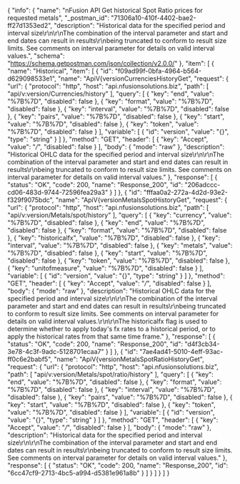 {
  "info": {
    "name": "nFusion API Get historical Spot Ratio prices for requested metals",
    "_postman_id": "71306a10-410f-4402-bae2-ff27d1353ed2",
    "description": "Historical data for the specified period and interval size\r\n\r\nThe combination of the interval parameter and start and end dates can result in results\r\nbeing truncated to conform to result size limits. See comments on interval parameter for details on valid interval values.",
    "schema": "https://schema.getpostman.com/json/collection/v2.0.0/"
  },
  "item": [
    {
      "name": "Historical",
      "item": [
        {
          "id": "f09ad99f-0bfa-4964-b564-d629098533e1",
          "name": "ApiV{versionCurrenciesHistoryGet",
          "request": {
            "url": {
              "protocol": "http",
              "host": "api.nfusionsolutions.biz",
              "path": [
                "api/v:version/Currencies/history"
              ],
              "query": [
                {
                  "key": "end",
                  "value": "%7B%7D",
                  "disabled": false
                },
                {
                  "key": "format",
                  "value": "%7B%7D",
                  "disabled": false
                },
                {
                  "key": "interval",
                  "value": "%7B%7D",
                  "disabled": false
                },
                {
                  "key": "pairs",
                  "value": "%7B%7D",
                  "disabled": false
                },
                {
                  "key": "start",
                  "value": "%7B%7D",
                  "disabled": false
                },
                {
                  "key": "token",
                  "value": "%7B%7D",
                  "disabled": false
                }
              ],
              "variable": [
                {
                  "id": "version",
                  "value": "{}",
                  "type": "string"
                }
              ]
            },
            "method": "GET",
            "header": [
              {
                "key": "Accept",
                "value": "*/*",
                "disabled": false
              }
            ],
            "body": {
              "mode": "raw"
            },
            "description": "Historical OHLC data for the specified period and interval size\r\n\r\nThe combination of the interval parameter and start and end dates can result in results\r\nbeing truncated to conform to result size limits. See comments on interval parameter for details on valid interval values."
          },
          "response": [
            {
              "status": "OK",
              "code": 200,
              "name": "Response_200",
              "id": "206adccc-cd06-483d-9744-72596fea29a3"
            }
          ]
        },
        {
          "id": "fffaa0a2-272a-4d2d-93e2-f329f9075bdc",
          "name": "ApiV{versionMetalsSpotHistoryGet",
          "request": {
            "url": {
              "protocol": "http",
              "host": "api.nfusionsolutions.biz",
              "path": [
                "api/v:version/Metals/spot/history"
              ],
              "query": [
                {
                  "key": "currency",
                  "value": "%7B%7D",
                  "disabled": false
                },
                {
                  "key": "end",
                  "value": "%7B%7D",
                  "disabled": false
                },
                {
                  "key": "format",
                  "value": "%7B%7D",
                  "disabled": false
                },
                {
                  "key": "historicalfx",
                  "value": "%7B%7D",
                  "disabled": false
                },
                {
                  "key": "interval",
                  "value": "%7B%7D",
                  "disabled": false
                },
                {
                  "key": "metals",
                  "value": "%7B%7D",
                  "disabled": false
                },
                {
                  "key": "start",
                  "value": "%7B%7D",
                  "disabled": false
                },
                {
                  "key": "token",
                  "value": "%7B%7D",
                  "disabled": false
                },
                {
                  "key": "unitofmeasure",
                  "value": "%7B%7D",
                  "disabled": false
                }
              ],
              "variable": [
                {
                  "id": "version",
                  "value": "{}",
                  "type": "string"
                }
              ]
            },
            "method": "GET",
            "header": [
              {
                "key": "Accept",
                "value": "*/*",
                "disabled": false
              }
            ],
            "body": {
              "mode": "raw"
            },
            "description": "Historical OHLC data for the specified period and interval size\r\n\r\nThe combination of the interval parameter and start and end dates can result in results\r\nbeing truncated to conform to result size limits. See comments on interval parameter for details on valid interval values.\r\n\r\nThe historicalfx flag is used to determine whether to apply today's fx rates to a historical period, or to apply the historical rates from that same time frame."
          },
          "response": [
            {
              "status": "OK",
              "code": 200,
              "name": "Response_200",
              "id": "d4f3cb34-3e78-4c3f-9adc-5128701ecaa7"
            }
          ]
        },
        {
          "id": "7ae4ad41-5010-4eff-93ac-ff0c6e2babf5",
          "name": "ApiV{versionMetalsSpotRatioHistoryGet",
          "request": {
            "url": {
              "protocol": "http",
              "host": "api.nfusionsolutions.biz",
              "path": [
                "api/v:version/Metals/spot/ratio/history"
              ],
              "query": [
                {
                  "key": "end",
                  "value": "%7B%7D",
                  "disabled": false
                },
                {
                  "key": "format",
                  "value": "%7B%7D",
                  "disabled": false
                },
                {
                  "key": "interval",
                  "value": "%7B%7D",
                  "disabled": false
                },
                {
                  "key": "pairs",
                  "value": "%7B%7D",
                  "disabled": false
                },
                {
                  "key": "start",
                  "value": "%7B%7D",
                  "disabled": false
                },
                {
                  "key": "token",
                  "value": "%7B%7D",
                  "disabled": false
                }
              ],
              "variable": [
                {
                  "id": "version",
                  "value": "{}",
                  "type": "string"
                }
              ]
            },
            "method": "GET",
            "header": [
              {
                "key": "Accept",
                "value": "*/*",
                "disabled": false
              }
            ],
            "body": {
              "mode": "raw"
            },
            "description": "Historical data for the specified period and interval size\r\n\r\nThe combination of the interval parameter and start and end dates can result in results\r\nbeing truncated to conform to result size limits. See comments on interval parameter for details on valid interval values."
          },
          "response": [
            {
              "status": "OK",
              "code": 200,
              "name": "Response_200",
              "id": "6cc47cf9-2713-4bc5-a994-d5381e961a8b"
            }
          ]
        }
      ]
    }
  ]
}